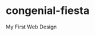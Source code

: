 # congenial-fiesta
My First Web Design
<html lang="en">
    <head>
        <meta charset="utf-8">
<meta name="viewport" content="width=device-width, initial-scale=1">
        <style>
* {
  box-sizing: border-box;
}


body {
  font-family: Arial, Helvetica, sans-serif;
  background-color: white;
  box-shadow: 0 4px 8px 0 rgba(0, 0, 0, 0.2), 0 6px 20px 0 rgba(0, 0, 0, 0.19);
}

h2 {
  background-color:white;
  padding: 10px 30px 10px 30px;
  text-align: left;
  font-size: 35px;
  color:aqua;
}
.demo{
    background-color:white;
  padding: 0px 30px 0px 30px;
  text-align: left;
  font-size: 16px;
  color:rgb(125, 235, 125); 
}
.jam{
    background-color:white;
  text-align: left;
  padding: 0px 30px 0px 30px;
  font-size: 16px;
  color:rgb(158, 158, 158);  
}
.left {
  background-color:aqua;
  padding:20px;
  float:left;
  width:50%; 
  color:white;
}
.right {
  background-color:#4CAF50;
  padding:20px;
  float:left;
  width:50%; 
  color:white;
}
@media screen and (max-width:800px) {
  .left, .right {
    width:100%; 
  }
}
  .button {
  background-color: hsl(120, 60%, 70%);
  color: white;
  padding: 16px 100px;
  text-align: center;
  font-size: 16px;
  margin: 4px 2px;
  transition: 0.3s;
  cursor: pointer;
  box-shadow: 10px 10px 5px grey;
}

        </style>
    </head>
    <body>

        <h2>
            Join Our Community
        </h2>
        <p class="demo"> 30-day, hassel-free money back guarantee </p>
        <p class="jam">gain access to our full library of tutorials along with expert code reviews.<br>
        perfect for any developers who are serious about honing their skills.</p>

        <div class="left">
    <h3>Monthly subscription</h3>
  <p style=height:126px><br>
  <b style=font-size:30px>$29</b> per month<br>
  full access for less than $1 a day<br>
  <button class="button">Sign Up</button>
  </p>
</div>

<div class="right">
    <h3>Why us</h3>
  <p>
  Tutorial by industry expert<br>
  Peer & expert code review<br>
  Coding excercise<br>
  Access to our Github repos<br>
  Community forum<br>
  Flashcard decks<br>
  New video every week
  </p>
</div>
    </body>
</html>
